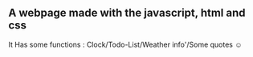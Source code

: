 ## A webpage made with the javascript, html and css

It Has some functions : Clock/Todo-List/Weather info'/Some quotes ☺
